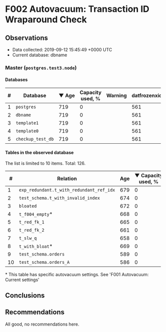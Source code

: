 # F002 Autovacuum: Transaction ID Wraparound Check #

## Observations ##
- Data collected: 2019-09-12 15:45:49 +0000 UTC
- Current database: dbname




### Master (`postgres.test3.node`) ###


#### Databases ####


| \# | Database | &#9660;&nbsp;Age | Capacity used, % | Warning | datfrozenxid |
|--|--------|-----|------------------|---------|--------------|
| 1 |`postgres`|719 |0 |  |561 |
| 2 |`dbname`|719 |0 |  |561 |
| 3 |`template1`|719 |0 |  |561 |
| 4 |`template0`|719 |0 |  |561 |
| 5 |`checkup_test_db`|719 |0 |  |561 |


#### Tables in the observed database ####
The list is limited to 10 items. Total: 126.

| \# | Relation | Age | &#9660;&nbsp;Capacity used, % | Warning |rel_relfrozenxid | toast_relfrozenxid |
|---|-------|-----|------------------|---------|-----------------|--------------------|
| 1 |`exp_redundant.t_with_redundant_ref_idx` |679 |0 |  |601 |0 |
| 2 |`test_schema.t_with_invalid_index` |674 |0 |  |606 |0 |
| 3 |`bloated` |672 |0 |  |608 |0 |
| 4 |`t_f004_empty`\* |668 |0 |  |612 |0 |
| 5 |`t_red_fk_1` |665 |0 |  |615 |0 |
| 6 |`t_red_fk_2` |661 |0 |  |619 |0 |
| 7 |`t_slw_q` |658 |0 |  |622 |0 |
| 8 |`t_with_bloat`\* |669 |0 |  |611 |0 |
| 9 |`test_schema.orders` |589 |0 |  |691 |0 |
| 10 |`test_schema.orders_A` |586 |0 |  |694 |0 |


\* This table has specific autovacuum settings. See 'F001 Autovacuum: Current settings'


## Conclusions ##
 


## Recommendations ##
  All good, no recommendations here.
 

